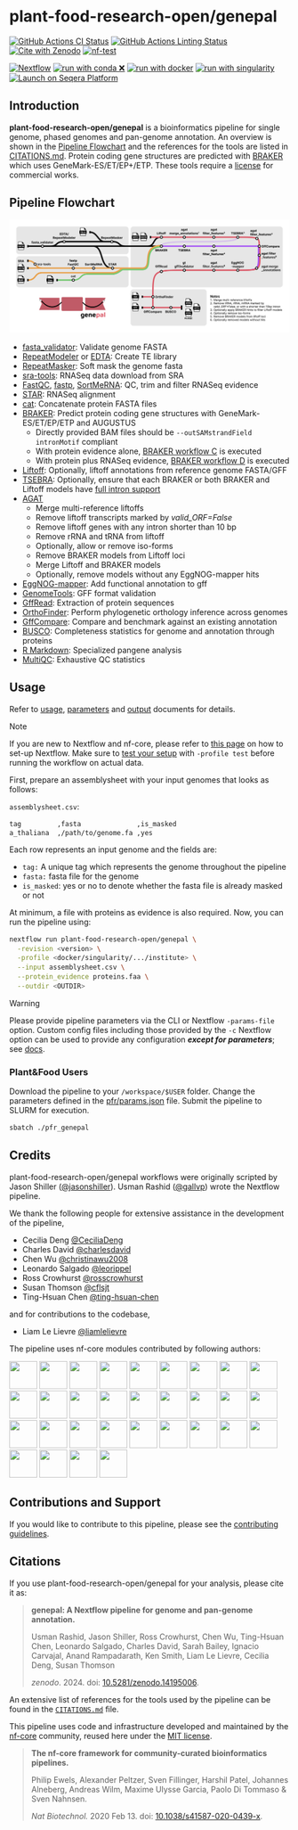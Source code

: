 # plant-food-research-open/genepal

[![GitHub Actions CI Status](https://github.com/plant-food-research-open/genepal/actions/workflows/ci.yml/badge.svg)](https://github.com/plant-food-research-open/genepal/actions/workflows/ci.yml)
[![GitHub Actions Linting Status](https://github.com/plant-food-research-open/genepal/actions/workflows/linting.yml/badge.svg)](https://github.com/plant-food-research-open/genepal/actions/workflows/linting.yml)[![Cite with Zenodo](http://img.shields.io/badge/DOI-10.5281/zenodo.14195006-1073c8?labelColor=000000)](https://doi.org/10.5281/zenodo.14195006)
[![nf-test](https://img.shields.io/badge/unit_tests-nf--test-337ab7.svg)](https://www.nf-test.com)

[![Nextflow](https://img.shields.io/badge/nextflow%20DSL2-%E2%89%A524.04.2-23aa62.svg)](https://www.nextflow.io/)
[![run with conda ❌](http://img.shields.io/badge/run%20with-conda%20❌-3EB049?labelColor=000000&logo=anaconda)](https://docs.conda.io/en/latest/)
[![run with docker](https://img.shields.io/badge/run%20with-docker-0db7ed?labelColor=000000&logo=docker)](https://www.docker.com/)
[![run with singularity](https://img.shields.io/badge/run%20with-singularity-1d355c.svg?labelColor=000000)](https://sylabs.io/docs/)
[![Launch on Seqera Platform](https://img.shields.io/badge/Launch%20%F0%9F%9A%80-Seqera%20Platform-%234256e7)](https://cloud.seqera.io/launch?pipeline=https://github.com/plant-food-research-open/genepal)

## Introduction

**plant-food-research-open/genepal** is a bioinformatics pipeline for single genome, phased genomes and pan-genome annotation. An overview is shown in the [Pipeline Flowchart](#pipeline-flowchart) and the references for the tools are listed in [CITATIONS.md](./CITATIONS.md). Protein coding gene structures are predicted with [BRAKER](https://github.com/Gaius-Augustus/BRAKER) which uses GeneMark-ES/ET/EP+/ETP. These tools require a [license](https://genemark.bme.gatech.edu/license_download.cgi) for commercial works.

## Pipeline Flowchart

<p align="center"><img src="docs/img/genepal.png"></p>

- [fasta_validator](https://github.com/linsalrob/fasta_validator): Validate genome FASTA
- [RepeatModeler](https://github.com/Dfam-consortium/RepeatModeler) or [EDTA](https://github.com/oushujun/EDTA): Create TE library
- [RepeatMasker](https://github.com/rmhubley/RepeatMasker): Soft mask the genome fasta
- [sra-tools](https://github.com/ncbi/sra-tools): RNASeq data download from SRA
- [FastQC](https://www.bioinformatics.babraham.ac.uk/projects/fastqc), [fastp](https://github.com/OpenGene/fastp), [SortMeRNA](https://github.com/sortmerna/sortmerna): QC, trim and filter RNASeq evidence
- [STAR](https://github.com/alexdobin/STAR): RNASeq alignment
- [cat](https://github.com/coreutils/coreutils/blob/master/src/cat.c): Concatenate protein FASTA files
- [BRAKER](https://github.com/Gaius-Augustus/BRAKER): Predict protein coding gene structures with GeneMark-ES/ET/EP/ETP and AUGUSTUS
  - Directly provided BAM files should be `--outSAMstrandField intronMotif` compliant
  - With protein evidence alone, [BRAKER workflow C](https://github.com/Gaius-Augustus/BRAKER/tree/f58479fe5bb13a9e51c3ca09cb9e137cab3b8471?tab=readme-ov-file#overview-of-modes-for-running-braker) is executed
  - With protein plus RNASeq evidence, [BRAKER workflow D](https://github.com/Gaius-Augustus/BRAKER/tree/f58479fe5bb13a9e51c3ca09cb9e137cab3b8471?tab=readme-ov-file#overview-of-modes-for-running-braker) is executed
- [Liftoff](https://github.com/agshumate/Liftoff): Optionally, liftoff annotations from reference genome FASTA/GFF
- [TSEBRA](https://github.com/Gaius-Augustus/TSEBRA): Optionally, ensure that each BRAKER or both BRAKER and Liftoff models have [full intron support](./docs/usage.md#iso-forms-and-full-intron-support)
- [AGAT](https://github.com/NBISweden/AGAT)
  - Merge multi-reference liftoffs
  - Remove liftoff transcripts marked by _valid_ORF=False_
  - Remove liftoff genes with any intron shorter than 10 bp
  - Remove rRNA and tRNA from liftoff
  - Optionally, allow or remove iso-forms
  - Remove BRAKER models from Liftoff loci
  - Merge Liftoff and BRAKER models
  - Optionally, remove models without any EggNOG-mapper hits
- [EggNOG-mapper](https://github.com/eggnogdb/eggnog-mapper): Add functional annotation to gff
- [GenomeTools](https://github.com/genometools/genometools): GFF format validation
- [GffRead](https://github.com/gpertea/gffread): Extraction of protein sequences
- [OrthoFinder](https://github.com/davidemms/OrthoFinder): Perform phylogenetic orthology inference across genomes
- [GffCompare](https://github.com/gpertea/gffcompare): Compare and benchmark against an existing annotation
- [BUSCO](https://gitlab.com/ezlab/busco): Completeness statistics for genome and annotation through proteins
- [R Markdown](https://rmarkdown.rstudio.com): Specialized pangene analysis
- [MultiQC](https://docs.seqera.io/multiqc): Exhaustive QC statistics

## Usage

Refer to [usage](./docs/usage.md), [parameters](./docs/parameters.md) and [output](./docs/output.md) documents for details.

> [!NOTE]
> If you are new to Nextflow and nf-core, please refer to [this page](https://nf-co.re/docs/usage/installation) on how to set-up Nextflow. Make sure to [test your setup](https://nf-co.re/docs/usage/introduction#how-to-run-a-pipeline) with `-profile test` before running the workflow on actual data.

First, prepare an assemblysheet with your input genomes that looks as follows:

`assemblysheet.csv`:

```csv
tag         ,fasta              ,is_masked
a_thaliana  ,/path/to/genome.fa ,yes
```

Each row represents an input genome and the fields are:

- `tag:` A unique tag which represents the genome throughout the pipeline
- `fasta:` fasta file for the genome
- `is_masked`: yes or no to denote whether the fasta file is already masked or not

At minimum, a file with proteins as evidence is also required. Now, you can run the pipeline using:

```bash
nextflow run plant-food-research-open/genepal \
  -revision <version> \
  -profile <docker/singularity/.../institute> \
  --input assemblysheet.csv \
  --protein_evidence proteins.faa \
  --outdir <OUTDIR>
```

> [!WARNING]
> Please provide pipeline parameters via the CLI or Nextflow `-params-file` option. Custom config files including those provided by the `-c` Nextflow option can be used to provide any configuration _**except for parameters**_; see [docs](https://nf-co.re/docs/usage/getting_started/configuration#custom-configuration-files).

### Plant&Food Users

Download the pipeline to your `/workspace/$USER` folder. Change the parameters defined in the [pfr/params.json](./pfr/params.json) file. Submit the pipeline to SLURM for execution.

```bash
sbatch ./pfr_genepal
```

## Credits

plant-food-research-open/genepal workflows were originally scripted by Jason Shiller ([@jasonshiller](https://github.com/jasonshiller)). Usman Rashid ([@gallvp](https://github.com/gallvp)) wrote the Nextflow pipeline.

We thank the following people for extensive assistance in the development of the pipeline,

- Cecilia Deng [@CeciliaDeng](https://github.com/CeciliaDeng)
- Charles David [@charlesdavid](https://github.com/charlesdavid)
- Chen Wu [@christinawu2008](https://github.com/christinawu2008)
- Leonardo Salgado [@leorippel](https://github.com/leorippel)
- Ross Crowhurst [@rosscrowhurst](https://github.com/rosscrowhurst)
- Susan Thomson [@cflsjt](https://github.com/cflsjt)
- Ting-Hsuan Chen [@ting-hsuan-chen](https://github.com/ting-hsuan-chen)

and for contributions to the codebase,

- Liam Le Lievre [@liamlelievre](https://github.com/liamlelievre)

The pipeline uses nf-core modules contributed by following authors:

<a href="https://github.com/gallvp"><img src="https://github.com/gallvp.png" width="50" height="50"></a>
<a href="https://github.com/drpatelh"><img src="https://github.com/drpatelh.png" width="50" height="50"></a>
<a href="https://github.com/jfy133"><img src="https://github.com/jfy133.png" width="50" height="50"></a>
<a href="https://github.com/joseespinosa"><img src="https://github.com/joseespinosa.png" width="50" height="50"></a>
<a href="https://github.com/kevinmenden"><img src="https://github.com/kevinmenden.png" width="50" height="50"></a>
<a href="https://github.com/toniher"><img src="https://github.com/toniher.png" width="50" height="50"></a>
<a href="https://github.com/matthdsm"><img src="https://github.com/matthdsm.png" width="50" height="50"></a>
<a href="https://github.com/grst"><img src="https://github.com/grst.png" width="50" height="50"></a>
<a href="https://github.com/friederikehanssen"><img src="https://github.com/friederikehanssen.png" width="50" height="50"></a>
<a href="https://github.com/erikrikarddaniel"><img src="https://github.com/erikrikarddaniel.png" width="50" height="50"></a>
<a href="https://github.com/edmundmiller"><img src="https://github.com/edmundmiller.png" width="50" height="50"></a>
<a href="https://github.com/adamrtalbot"><img src="https://github.com/adamrtalbot.png" width="50" height="50"></a>
<a href="https://github.com/vagkaratzas"><img src="https://github.com/vagkaratzas.png" width="50" height="50"></a>
<a href="https://github.com/kherronism"><img src="https://github.com/kherronism.png" width="50" height="50"></a>
<a href="https://github.com/spficklin"><img src="https://github.com/spficklin.png" width="50" height="50"></a>
<a href="https://github.com/robsyme"><img src="https://github.com/robsyme.png" width="50" height="50"></a>
<a href="https://github.com/priyanka-surana"><img src="https://github.com/priyanka-surana.png" width="50" height="50"></a>
<a href="https://github.com/praveenraj2018"><img src="https://github.com/praveenraj2018.png" width="50" height="50"></a>
<a href="https://github.com/nvnieuwk"><img src="https://github.com/nvnieuwk.png" width="50" height="50"></a>
<a href="https://github.com/muffato"><img src="https://github.com/muffato.png" width="50" height="50"></a>
<a href="https://github.com/maxulysse"><img src="https://github.com/maxulysse.png" width="50" height="50"></a>
<a href="https://github.com/mashehu"><img src="https://github.com/mashehu.png" width="50" height="50"></a>
<a href="https://github.com/mahesh-panchal"><img src="https://github.com/mahesh-panchal.png" width="50" height="50"></a>
<a href="https://github.com/jvhagey"><img src="https://github.com/jvhagey.png" width="50" height="50"></a>
<a href="https://github.com/jemten"><img src="https://github.com/jemten.png" width="50" height="50"></a>
<a href="https://github.com/felixkrueger"><img src="https://github.com/felixkrueger.png" width="50" height="50"></a>
<a href="https://github.com/ewels"><img src="https://github.com/ewels.png" width="50" height="50"></a>
<a href="https://github.com/charles-plessy"><img src="https://github.com/charles-plessy.png" width="50" height="50"></a>
<a href="https://github.com/bunop"><img src="https://github.com/bunop.png" width="50" height="50"></a>
<a href="https://github.com/abhi18av"><img src="https://github.com/abhi18av.png" width="50" height="50"></a>
<a href="https://github.com/liamlelievre"><img src="https://github.com/liamlelievre.png" width="50" height="50"></a>

## Contributions and Support

If you would like to contribute to this pipeline, please see the [contributing guidelines](.github/CONTRIBUTING.md).

## Citations

If you use plant-food-research-open/genepal for your analysis, please cite it as:

> **genepal: A Nextflow pipeline for genome and pan-genome annotation.**
>
> Usman Rashid, Jason Shiller, Ross Crowhurst, Chen Wu, Ting-Hsuan Chen, Leonardo Salgado, Charles David, Sarah Bailey, Ignacio Carvajal, Anand Rampadarath, Ken Smith, Liam Le Lievre, Cecilia Deng, Susan Thomson
>
> _zenodo_. 2024. doi: [10.5281/zenodo.14195006](https://doi.org/10.5281/zenodo.14195006).

An extensive list of references for the tools used by the pipeline can be found in the [`CITATIONS.md`](CITATIONS.md) file.

This pipeline uses code and infrastructure developed and maintained by the [nf-core](https://nf-co.re) community, reused here under the [MIT license](https://github.com/nf-core/tools/blob/main/LICENSE).

> **The nf-core framework for community-curated bioinformatics pipelines.**
>
> Philip Ewels, Alexander Peltzer, Sven Fillinger, Harshil Patel, Johannes Alneberg, Andreas Wilm, Maxime Ulysse Garcia, Paolo Di Tommaso & Sven Nahnsen.
>
> _Nat Biotechnol._ 2020 Feb 13. doi: [10.1038/s41587-020-0439-x](https://dx.doi.org/10.1038/s41587-020-0439-x).
